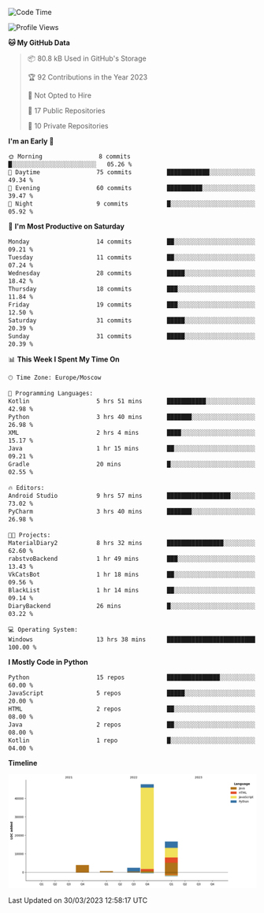 <!--START_SECTION:waka-->
![Code Time](http://img.shields.io/badge/Code%20Time-79%20hrs%2055%20mins-blue)

![Profile Views](http://img.shields.io/badge/Profile%20Views-0-blue)

**🐱 My GitHub Data** 

> 📦 80.8 kB Used in GitHub's Storage 
 > 
> 🏆 92 Contributions in the Year 2023
 > 
> 🚫 Not Opted to Hire
 > 
> 📜 17 Public Repositories 
 > 
> 🔑 10 Private Repositories 
 > 
**I'm an Early 🐤** 

```text
🌞 Morning                8 commits           █░░░░░░░░░░░░░░░░░░░░░░░░   05.26 % 
🌆 Daytime                75 commits          ████████████░░░░░░░░░░░░░   49.34 % 
🌃 Evening                60 commits          ██████████░░░░░░░░░░░░░░░   39.47 % 
🌙 Night                  9 commits           █░░░░░░░░░░░░░░░░░░░░░░░░   05.92 % 
```
📅 **I'm Most Productive on Saturday** 

```text
Monday                   14 commits          ██░░░░░░░░░░░░░░░░░░░░░░░   09.21 % 
Tuesday                  11 commits          ██░░░░░░░░░░░░░░░░░░░░░░░   07.24 % 
Wednesday                28 commits          █████░░░░░░░░░░░░░░░░░░░░   18.42 % 
Thursday                 18 commits          ███░░░░░░░░░░░░░░░░░░░░░░   11.84 % 
Friday                   19 commits          ███░░░░░░░░░░░░░░░░░░░░░░   12.50 % 
Saturday                 31 commits          █████░░░░░░░░░░░░░░░░░░░░   20.39 % 
Sunday                   31 commits          █████░░░░░░░░░░░░░░░░░░░░   20.39 % 
```


📊 **This Week I Spent My Time On** 

```text
🕑︎ Time Zone: Europe/Moscow

💬 Programming Languages: 
Kotlin                   5 hrs 51 mins       ███████████░░░░░░░░░░░░░░   42.98 % 
Python                   3 hrs 40 mins       ███████░░░░░░░░░░░░░░░░░░   26.98 % 
XML                      2 hrs 4 mins        ████░░░░░░░░░░░░░░░░░░░░░   15.17 % 
Java                     1 hr 15 mins        ██░░░░░░░░░░░░░░░░░░░░░░░   09.21 % 
Gradle                   20 mins             █░░░░░░░░░░░░░░░░░░░░░░░░   02.55 % 

🔥 Editors: 
Android Studio           9 hrs 57 mins       ██████████████████░░░░░░░   73.02 % 
PyCharm                  3 hrs 40 mins       ███████░░░░░░░░░░░░░░░░░░   26.98 % 

🐱‍💻 Projects: 
MaterialDiary2           8 hrs 32 mins       ████████████████░░░░░░░░░   62.60 % 
rabstvoBackend           1 hr 49 mins        ███░░░░░░░░░░░░░░░░░░░░░░   13.43 % 
VkCatsBot                1 hr 18 mins        ██░░░░░░░░░░░░░░░░░░░░░░░   09.56 % 
BlackList                1 hr 14 mins        ██░░░░░░░░░░░░░░░░░░░░░░░   09.14 % 
DiaryBackend             26 mins             █░░░░░░░░░░░░░░░░░░░░░░░░   03.22 % 

💻 Operating System: 
Windows                  13 hrs 38 mins      █████████████████████████   100.00 % 
```

**I Mostly Code in Python** 

```text
Python                   15 repos            ███████████████░░░░░░░░░░   60.00 % 
JavaScript               5 repos             █████░░░░░░░░░░░░░░░░░░░░   20.00 % 
HTML                     2 repos             ██░░░░░░░░░░░░░░░░░░░░░░░   08.00 % 
Java                     2 repos             ██░░░░░░░░░░░░░░░░░░░░░░░   08.00 % 
Kotlin                   1 repo              █░░░░░░░░░░░░░░░░░░░░░░░░   04.00 % 
```



**Timeline**

![Lines of Code chart](https://raw.githubusercontent.com/Adlemex/Adlemex/main/assets/bar_graph.png)


 Last Updated on 30/03/2023 12:58:17 UTC
<!--END_SECTION:waka-->
